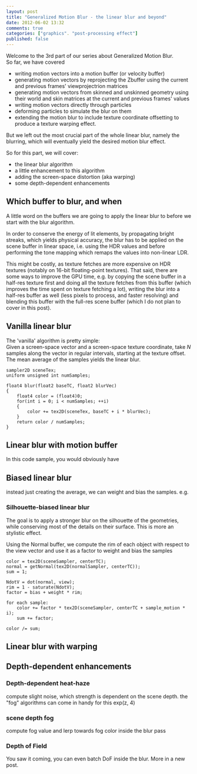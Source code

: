 ```yaml
---
layout: post
title: "Generalized Motion Blur - the linear blur and beyond"
date: 2012-06-02 13:32
comments: true
categories: ["graphics". "post-processing effect"]
published: false
---
```


Welcome to the 3rd part of our series about
Generalized Motion Blur.  
So far, we have covered  
*   writing motion vectors into a motion buffer (or velocity buffer)
*   generating motion vectors by reprojecting the Zbuffer using the current and previous frames' viewprojectrion matrices
*   generating motion vectors from skinned and unskinned geometry using their world and skin matrices at the current and previous frames' values
*   writing motion vectors directly through particles
*   deforming particles to simulate the blur on them
*   extending the motion blur to include texture coordinate offsetting to produce a texture warping effect.

But we left out the most crucial part of the whole linear blur,
namely the blurring,
which will eventually yield the desired motion blur effect.

So for this part, we will cover:  
*   the linear blur algorithm
*   a little enhancement to this algorithm
*   adding the screen-space distortion (aka warping)
*   some depth-dependent enhancements


## Which buffer to blur, and when

A little word on the buffers
we are going to apply the linear blur to
before we start with the blur algorithm.

In order to conserve
the energy of lit elements,
by propagating bright streaks,
which yields physical accuracy,
the blur has to be applied
on the scene buffer in linear space,
i.e. using the HDR values
and before performing the tone mapping
which remaps the values into non-linear LDR.

This might be costly,
as texture fetches are more expensive
on HDR textures
(notably on 16-bit floating-point textures).
That said, there are some ways to improve the GPU time,
e.g. by copying the scene buffer in a half-res texture first 
and doing all the texture fetches from this buffer
(which improves the time spent on texture fetching a lot),
writing the blur into a half-res buffer as well
(less pixels to process, and faster resolving)
and blending this buffer with the full-res scene buffer
(which I do not plan to cover in this post).


## Vanilla linear blur

The 'vanilla' algorithm is pretty simple:  
Given a screen-space vector and a screen-space texture coordinate,
take _N_ samples along the vector in regular intervals,
starting at the texture offset.
The mean average of the samples yields the linear blur.

```
sampler2D sceneTex;
uniform unsigned int numSamples;

float4 blur(float2 baseTC, float2 blurVec)
{
	float4 color = (float4)0;
	for(int i = 0; i < numSamples; ++i)
	{
		color += tex2D(sceneTex, baseTC + i * blurVec);
	}
	return color / numSamples;
}
```

## Linear blur with motion buffer

In this code sample, you would obviously have

## Biased linear blur
instead just creating the average, we can weight and bias the samples.
e.g.

### Silhouette-biased linear blur
The goal is to apply a stronger blur on the silhouette of the geometries,
while conserving most of the details on their surface.
This is more an stylistic effect.

Using the Normal buffer,
we compute the rim of each object with respect to the view vector
and use it as a factor to weight and bias the samples
```
color = tex2D(sceneSampler, centerTC);
normal = getNormal(tex2D(normalSampler, centerTC));
sum = 1;

NdotV = dot(normal, view); 
rim = 1 - saturate(NdotV);
factor = bias + weight * rim;

for each sample:
	color += factor * tex2D(sceneSampler, centerTC + sample_motion * i);
	sum += factor;
	
color /= sum;
```

## Linear blur with warping


## Depth-dependent enhancements
### Depth-dependent heat-haze
compute slight noise, which strength is dependent on the scene depth.
the "fog" algorithms can come in handy for this
exp(z, 4)

### scene depth fog
compute fog value and lerp towards fog color inside the blur pass

### Depth of Field
You saw it coming, you can even batch DoF inside the blur.
More in a new post.
